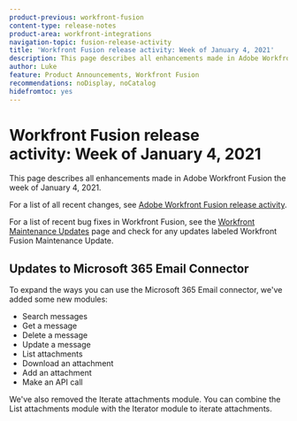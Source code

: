 ```yaml
---
product-previous: workfront-fusion
content-type: release-notes
product-area: workfront-integrations
navigation-topic: fusion-release-activity
title: 'Workfront Fusion release activity: Week of January 4, 2021'
description: This page describes all enhancements made in Adobe Workfront Fusion the week of January 4, 2021.
author: Luke
feature: Product Announcements, Workfront Fusion
recommendations: noDisplay, noCatalog
hidefromtoc: yes
---
```

# Workfront Fusion release activity:&nbsp;Week of January 4, 2021

This page describes all enhancements made in Adobe Workfront Fusion the week of January 4, 2021.

For a list of all recent changes, see [Adobe Workfront Fusion release activity](/help/workfront-fusion/fusion-product-releases/fusion-release-activity.md).

For a list of recent bug fixes in Workfront Fusion, see the [Workfront Maintenance Updates](https://experienceleague.adobe.com/docs/workfront-known-issues/releases/current-updates.html) page and check for any updates labeled Workfront Fusion Maintenance Update.

## Updates to Microsoft 365 Email Connector

To expand the ways you can use the Microsoft 365 Email connector, we've added some new modules:

* Search messages
* Get a message
* Delete a message
* Update a message
* List attachments
* Download an attachment
* Add an attachment
* Make an API call

We've also removed the Iterate attachments module. You can combine the List attachments module with the Iterator module to iterate attachments.